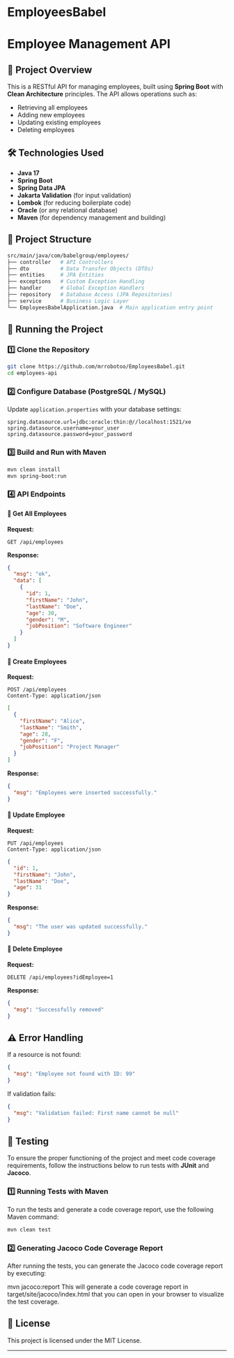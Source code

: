 # EmployeesBabel

# Employee Management API

## 📌 Project Overview
This is a RESTful API for managing employees, built using **Spring Boot** with **Clean Architecture** principles. The API allows operations such as:
- Retrieving all employees
- Adding new employees
- Updating existing employees
- Deleting employees

## 🛠 Technologies Used
- **Java 17**
- **Spring Boot**
- **Spring Data JPA**
- **Jakarta Validation** (for input validation)
- **Lombok** (for reducing boilerplate code)
- **Oracle** (or any relational database)
- **Maven** (for dependency management and building)

## 📂 Project Structure
```bash
src/main/java/com/babelgroup/employees/
├── controller   # API Controllers
├── dto          # Data Transfer Objects (DTOs)
├── entities     # JPA Entities
├── exceptions   # Custom Exception Handling
├── handler      # Global Exception Handlers
├── repository   # Database Access (JPA Repositories)
├── service      # Business Logic Layer
└── EmployeesBabelApplication.java  # Main application entry point
```

## 🚀 Running the Project
### 1️⃣ Clone the Repository
```bash
git clone https://github.com/mrrobotoo/EmployeesBabel.git
cd employees-api
```
### 2️⃣ Configure Database (PostgreSQL / MySQL)
Update `application.properties` with your database settings:
```properties
spring.datasource.url=jdbc:oracle:thin:@//localhost:1521/xe
spring.datasource.username=your_user
spring.datasource.password=your_password
```

### 3️⃣ Build and Run with Maven
```bash
mvn clean install
mvn spring-boot:run
```

### 4️⃣ API Endpoints

#### 📌 Get All Employees
**Request:**
```http
GET /api/employees
```
**Response:**
```json
{
  "msg": "ok",
  "data": [
    {
      "id": 1,
      "firstName": "John",
      "lastName": "Doe",
      "age": 30,
      "gender": "M",
      "jobPosition": "Software Engineer"
    }
  ]
}
```

#### 📌 Create Employees
**Request:**
```http
POST /api/employees
Content-Type: application/json
```
```json
[
  {
    "firstName": "Alice",
    "lastName": "Smith",
    "age": 28,
    "gender": "F",
    "jobPosition": "Project Manager"
  }
]
```
**Response:**
```json
{
  "msg": "Employees were inserted successfully."
}
```

#### 📌 Update Employee
**Request:**
```http
PUT /api/employees
Content-Type: application/json
```
```json
{
  "id": 1,
  "firstName": "John",
  "lastName": "Doe",
  "age": 31
}
```
**Response:**
```json
{
  "msg": "The user was updated successfully."
}
```

#### 📌 Delete Employee
**Request:**
```http
DELETE /api/employees?idEmployee=1
```
**Response:**
```json
{
  "msg": "Successfully removed"
}
```

## ⚠️ Error Handling
If a resource is not found:
```json
{
  "msg": "Employee not found with ID: 99"
}
```
If validation fails:
```json
{
  "msg": "Validation failed: First name cannot be null"
}
```
## 🧪 Testing

To ensure the proper functioning of the project and meet code coverage requirements, follow the instructions below to run tests with **JUnit** and **Jacoco**.

### 1️⃣ Running Tests with Maven
To run the tests and generate a code coverage report, use the following Maven command:

```bash
mvn clean test
```
### 2️⃣ Generating Jacoco Code Coverage Report
After running the tests, you can generate the Jacoco code coverage report by executing:

mvn jacoco:report
This will generate a code coverage report in target/site/jacoco/index.html that you can open in your browser to visualize the test coverage.

## 📝 License
This project is licensed under the MIT License.

---

